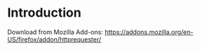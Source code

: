 # Introduction #

Download from Mozilla Add-ons:
https://addons.mozilla.org/en-US/firefox/addon/httprequester/